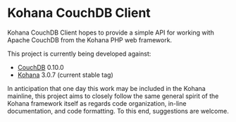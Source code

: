 # Kohana CouchDB Client

Kohana CouchDB Client hopes to provide a simple API for working with Apache
CouchDB from the Kohana PHP web framework.

This project is currently being developed against:

* [CouchDB][] 0.10.0
* [Kohana][] 3.0.7 (current stable tag)

In anticipation that one day this work may be included in the Kohana mainline,
this project aims to closely follow the same general spirit of the Kohana
framework itself as regards code organization, in-line documentation, and code
formatting. To this end, suggestions are welcome.

[CouchDB]: http://couchdb.apache.org/
[Kohana]: http://kohanaframework.org/
